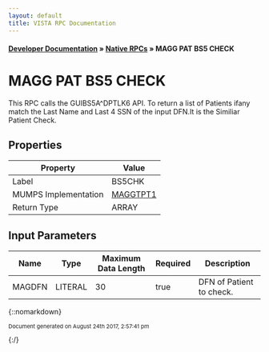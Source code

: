 ```yaml
---
layout: default
title: VISTA RPC Documentation
---
```


#### [Developer Documentation](../index) &#187; [Native RPCs](TableOfContents) &#187; MAGG PAT BS5 CHECK<br/>
# MAGG PAT BS5 CHECK

This RPC calls the GUIBS5A^DPTLK6 API.  To return a list of Patients ifany match the Last Name and Last 4 SSN of the input DFN.It is the Similiar Patient Check.

## Properties

Property | Value
--- | ---
Label | BS5CHK
MUMPS Implementation | [MAGGTPT1](http://code.osehra.org/dox/Routine_MAGGTPT1_source.html)
Return Type | ARRAY


## Input Parameters

Name | Type | Maximum Data Length | Required | Description
--- | --- | --- | --- | ---
MAGDFN | LITERAL | 30 | true | DFN of Patient to check.



{::nomarkdown} <br/><p style="font-size: 11px">Document generated on August 24th 2017, 2:57:41 pm</p>{:/}